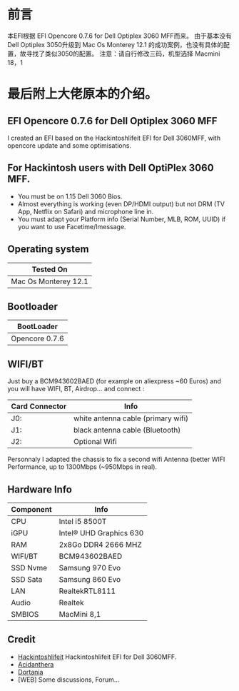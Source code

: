 # 前言
本EFI根据 EFI Opencore 0.7.6 for Dell Optiplex 3060 MFF而来。
由于基本没有Dell Optiplex 3050升级到 Mac Os Monterey 12.1 的成功案例，也没有具体的配置，故寻找了类似3050的配置。
注意：请自行修改三码，机型选择 Macmini 18，1
# 最后附上大佬原本的介绍。
## EFI Opencore 0.7.6 for Dell Optiplex 3060 MFF
I created an EFI based on the Hackintoshlifeit EFI for Dell 3060MFF, with opencore update and some optimisations.

## For Hackintosh users with Dell OptiPlex 3060 MFF.
- You must be on 1.15 Dell 3060 Bios.
- Almost everything is working (even DP/HDMI output) but not DRM (TV App, Netflix on Safari) and microphone line in.
- You must adapt your Platform info (Serial Number, MLB, ROM, UUID) if you want to use Facetime/Imessage.

## Operating system

| Tested On | 
| ------------- |
| Mac Os Monterey 12.1

## Bootloader
| BootLoader | 
| ------------- |
| Opencore 0.7.6 |

## WIFI/BT
Just buy a BCM943602BAED (for example on aliexpress ~60 Euros) and you will have WIFI, BT, Airdrop... and connect :

| Card Connector | Info |
| ------------- | ------------- |
| J0: | white antenna cable (primary wifi) |
| J1: | black antenna cable  (Bluetooth) |
| J2: | Optional Wifi |

Personnaly I adapted the chassis to fix a second wifi Antenna (better WIFI Performance, up to 1300Mbps (~950Mbps in real).

## Hardware Info
| Component | Info |
| ------------- | ------------- |
| CPU  | Intel i5 8500T  |
| iGPU  | Intel® UHD Graphics 630 |
| RAM  | 2x8Go DDR4 2666 MHZ  |
| WIFI/BT  | BCM943602BAED |
| SSD Nvme  | Samsung 970 Evo  |
| SSD Sata | Samsung 860 Evo |
| LAN | RealtekRTL8111 |
| Audio  | Realtek  |
| SMBIOS | MacMini 8,1 |


## Credit
- [Hackintoshlifeit](https://github.com/Hackintoshlifeit) Hackintoshlifeit EFI for Dell 3060MFF.
- [Acidanthera](https://github.com/acidanthera) 
- [Dortania](https://github.com/dortania)
- [WEB] Some discussions, Forum...

